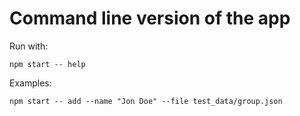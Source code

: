 # Command line version of the app

Run with:
```
npm start -- help
```

Examples:
```
npm start -- add --name "Jon Doe" --file test_data/group.json
```